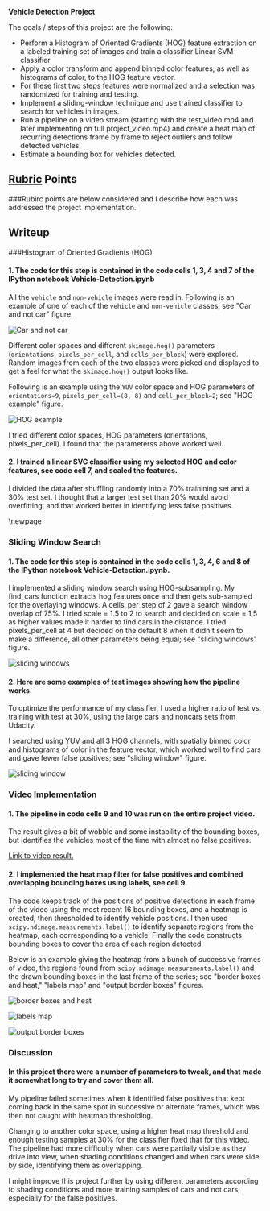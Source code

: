 **Vehicle Detection Project**

The goals / steps of this project are the following:

* Perform a Histogram of Oriented Gradients (HOG) feature extraction on a labeled training set of images and train a classifier Linear SVM classifier
* Apply a color transform and append binned color features, as well as histograms of color, to the HOG feature vector. 
* For these first two steps features were normalized and a selection was randomized for training and testing.
* Implement a sliding-window technique and use trained classifier to search for vehicles in images.
* Run a pipeline on a video stream (starting with the test_video.mp4 and later implementing on full project_video.mp4) and create a heat map of recurring detections frame by frame to reject outliers and follow detected vehicles.
* Estimate a bounding box for vehicles detected.

[//]: # (Image References)
[image1]: ./test_images/car_not_car.png
[image2]: ./test_images/HOG_example.png
[image3]: ./test_images/sliding_windows.png
[image4]: ./test_images/sliding_window.png
[image5]: ./test_images/bboxes_and_heat.png
[image6]: ./test_images/labels_map.png
[image7]: ./test_images/output_bboxes.png
[video1]: ./project_video_result.mp4

## [Rubric](https://review.udacity.com/#!/rubrics/513/view) Points
###Rubirc points are below considered and I describe how each was addressed the project implementation.  

## Writeup


###Histogram of Oriented Gradients (HOG)

#### 1. The code for this step is contained in the code cells 1, 3, 4 and 7 of the IPython notebook Vehicle-Detection.ipynb

All the `vehicle` and `non-vehicle` images were read in. Following is an example of one of each of the `vehicle` and `non-vehicle` classes; see "Car and not car" figure.

![Car and not car][image1]

Different color spaces and different `skimage.hog()` parameters (`orientations`, `pixels_per_cell`, and `cells_per_block`) were explored.  Random images from each of the two classes were picked and displayed to get a feel for what the `skimage.hog()` output looks like.

Following is an example using the `YUV` color space and HOG parameters of `orientations=9`, `pixels_per_cell=(8, 8)` and `cell_per_block=2`; see "HOG example" figure.

![HOG example][image2]

I tried different color spaces, HOG parameters (orientations, pixels\_per\_cell). I found that the parameterss above worked well.

#### 2. I trained a linear SVC classifier using my selected HOG and color features, see code cell 7, and scaled the features.

I divided the data after shuffling randomly into a 70% trainining set and a 30% test set. I thought that a larger test set than 20% would avoid overfitting, and that worked better in identifying less false positives.

\newpage

### Sliding Window Search

#### 1. The code for this step is contained in the code cells 1, 3, 4, 6 and 8 of the IPython notebook Vehicle-Detection.ipynb.

I implemented a sliding window search using HOG-subsampling. My find\_cars function extracts hog features once and then gets sub-sampled for the overlaying windows. A cells\_per\_step of 2 gave a search window overlap of 75%. I tried scale = 1.5 to 2 to search and decided on scale = 1.5 as higher values made it harder to find cars in the distance. I tried pixels\_per\_cell at 4 but decided on the default 8 when it didn't seem to make a difference, all other parameters being equal; see "sliding windows" figure.

![sliding windows][image3]

#### 2. Here are some examples of test images showing how the pipeline works.

To optimize the performance of my classifier, I used a higher ratio of test vs. training with test at 30%, using the large cars and noncars sets from Udacity.

I searched using YUV and all 3 HOG channels, with spatially binned color and histograms of color in the feature vector, which worked well to find cars and gave fewer false positives; see "sliding window" figure.

![sliding window][image4]

### Video Implementation

#### 1. The pipeline in code cells 9 and 10 was run on the entire project video.

The result gives a bit of wobble and some instability of the bounding boxes, but identifies the vehicles most of the time with almost no false positives.

[Link to video result.](./project_video_result.mp4)

#### 2. I implemented the heat map filter for false positives and combined overlapping bounding boxes using labels, see cell 9.

The code keeps track of the positions of positive detections in each frame of the video using the most recent 16 bounding boxes, and a heatmap is created, then thresholded to identify vehicle positions.  I then used `scipy.ndimage.measurements.label()` to identify separate regions from the heatmap, each corresponding to a vehicle.  Finally the code constructs bounding boxes to cover the area of each region detected.

Below is an example giving the heatmap from a bunch of successive frames of video, the regions found from  `scipy.ndimage.measurements.label()` and the drawn bounding boxes in the last frame of the series; see "border boxes and heat," "labels map" and "output border boxes" figures.

![border boxes and heat][image5]

![labels map][image6]

![output border boxes][image7]

### Discussion

#### In this project there were a number of parameters to tweak, and that made it somewhat long to try and cover them all.

My pipeline failed sometimes when it identified false positives that kept coming back in the same spot in successive or alternate frames, which was then not caught with heatmap thresholding.

Changing to another color space, using a higher heat map threshold and enough testing samples at 30% for the classifier fixed that for this video. The pipeline had more difficulty when cars were partially visible as they drive into view, when shading conditions changed and when cars were side by side, identifying them as overlapping.
 
I might improve this project further by using different parameters according to shading conditions and more training samples of cars and not cars, especially for the false positives.